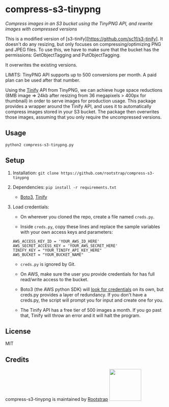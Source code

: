 # compress-s3-tinypng
*Compress images in an S3 bucket using the TinyPNG API, and rewrite images with compressed versions*

This is a modified version of [s3-tinify][https://github.com/sc1f/s3-tinify].
It doesn't do any resizing, but only focuses on compressing/optimizing PNG and JPEG files. 
To use this, we have to make sure that the bucket has the permissions: GetObjectTagging and PutObjectTagging. 

It overwrites the existing versions. 

LIMITS: TinyPNG API supports up to 500 conversions per month. A paid plan can be used after that number. 

Using the [Tinify](https://github.com/tinify/tinify-python) API from TinyPNG, we can achieve huge space reductions (8MB image => 24kb after resizing from 36 megapixels > 400px for thumbnail) in order to serve images for production usage. This package provides a wrapper around the Tinify API, and uses it to automatically compress images stored in your S3 bucket. The package then overwrites those images, assuming that you only require the uncompressed versions.

## Usage

`python2 compress-s3-tinypng.py` 


## Setup

1. Installation: `git clone https://github.com/rootstrap/compress-s3-tinypng` 

2. Dependencies: `pip install -r requirements.txt` 

	- [Boto3](https://github.com/boto/boto3), [Tinify](https://github.com/tinify/tinify-python)

3. Load credentials:

	- On wherever you cloned the repo, create a file named `creds.py`. 

	- Inside `creds.py`, copy these lines and replace the sample variables with your own access keys and parameters:
	```
	AWS_ACCESS_KEY_ID = 'YOUR_AWS_ID_HERE'
	AWS_SECRET_ACCESS_KEY = 'YOUR_AWS_SECRET_HERE'
	TINIFY_KEY = "YOUR_TINIFY_API_KEY_HERE"
	AWS_BUCKET = "YOUR_BUCKET_NAME"
	```

	- `creds.py` is ignored by Git.

	- On AWS, make sure the user you provide credentials for has full read/write access to the bucket.

	- Boto3 (the AWS python SDK) will [look for credentials](http://boto3.readthedocs.io/en/latest/guide/configuration.html) on its own, but creds.py provides a layer of redundancy. If you don't have a creds.py, the script will prompt you for input and create one for you. 

	- The Tinify API has a free tier of 500 images a month. If you go past that, Tinify will throw an error and it will halt the program.


## License

MIT

## Credits
compress-s3-tinypng is maintained by [Rootstrap](http://www.rootstrap.com) 
[<img src="https://s3-us-west-1.amazonaws.com/rootstrap.com/img/rs.png" width="100"/>](http://www.rootstrap.com)